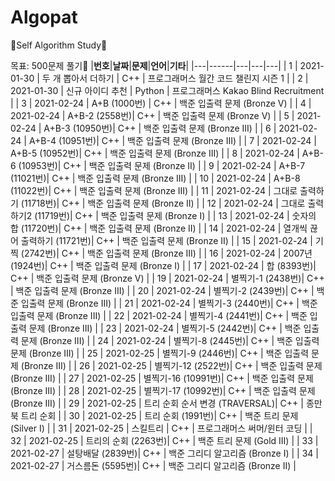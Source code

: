# Algopat

🍒Self Algorithm Study🍒

목표: 500문제 풀기💚
|**번호**|**날짜**|**문제**|**언어**|**기타**|
|---|------|---|---|---|
| 1 | 2021-01-30 | 두 개 뽑아서 더하기 | C++ | 프로그래머스 월간 코드 챌린지 시즌 1 |
| 2 | 2021-01-30 | 신규 아이디 추천 | Python | 프로그래머스 Kakao Blind Recruitment |
| 3 | 2021-02-24 | A+B (1000번) | C++ | 백준 입출력 문제 (Bronze V) |
| 4 | 2021-02-24 | A+B-2 (2558번)| C++ | 백준 입출력 문제 (Bronze V) |
| 5 | 2021-02-24 | A+B-3 (10950번)| C++ | 백준 입출력 문제 (Bronze III) |
| 6 | 2021-02-24 | A+B-4 (10951번)| C++ | 백준 입출력 문제 (Bronze III) |
| 7 | 2021-02-24 | A+B-5 (10952번)| C++ | 백준 입출력 문제 (Bronze III) |
| 8 | 2021-02-24 | A+B-6 (10953번)| C++ | 백준 입출력 문제 (Bronze II) |
| 9 | 2021-02-24 | A+B-7 (11021번)| C++ | 백준 입출력 문제 (Bronze III) |
| 10 | 2021-02-24 | A+B-8 (11022번)| C++ | 백준 입출력 문제 (Bronze III) |
| 11 | 2021-02-24 | 그대로 출력하기 (11718번)| C++ | 백준 입출력 문제 (Bronze II) |
| 12 | 2021-02-24 | 그대로 출력하기2 (11719번)| C++ | 백준 입출력 문제 (Bronze I) |
| 13 | 2021-02-24 | 숫자의 합 (11720번)| C++ | 백준 입출력 문제 (Bronze II) |
| 14 | 2021-02-24 | 열개씩 끊어 출력하기 (11721번)| C++ | 백준 입출력 문제 (Bronze II) |
| 15 | 2021-02-24 | 기찍 (2742번)| C++ | 백준 입출력 문제 (Bronze III) |
| 16 | 2021-02-24 | 2007년 (1924번)| C++ | 백준 입출력 문제 (Bronze I) |
| 17 | 2021-02-24 | 합 (8393번)| C++ | 백준 입출력 문제 (Bronze V) |
| 19 | 2021-02-24 | 별찍기-1 (2438번)| C++ | 백준 입출력 문제 (Bronze III) |
| 20 | 2021-02-24 | 별찍기-2 (2439번)| C++ | 백준 입출력 문제 (Bronze III) |
| 21 | 2021-02-24 | 별찍기-3 (2440번)| C++ | 백준 입출력 문제 (Bronze III) |
| 22 | 2021-02-24 | 별찍기-4 (2441번)| C++ | 백준 입출력 문제 (Bronze III) |
| 23 | 2021-02-24 | 별찍기-5 (2442번)| C++ | 백준 입출력 문제 (Bronze III) |
| 24 | 2021-02-24 | 별찍기-8 (2445번)| C++ | 백준 입출력 문제 (Bronze III) |
| 25 | 2021-02-25 | 별찍기-9 (2446번)| C++ | 백준 입출력 문제 (Bronze III) |
| 26 | 2021-02-25 | 별찍기-12 (2522번)| C++ | 백준 입출력 문제 (Bronze III) |
| 27 | 2021-02-25 | 별찍기-16 (10991번)| C++ | 백준 입출력 문제 (Bronze III) |
| 28 | 2021-02-25 | 별찍기-17 (10992번)| C++ | 백준 입출력 문제 (Bronze III) |
| 29 | 2021-02-25 | 트리 순회 순서 변경 (TRAVERSAL)| C++ | 종만북 트리 순회 |
| 30 | 2021-02-25 | 트리 순회 (1991번)| C++ | 백준 트리 문제 (Silver I) |
| 31 | 2021-02-25 | 스킬트리 | C++ | 프로그래머스 써머/윈터 코딩 |
| 32 | 2021-02-25 | 트리의 순회 (2263번)| C++ | 백준 트리 문제 (Gold III) |
| 33 | 2021-02-27 | 설탕배달 (2839번)| C++ | 백준 그리디 알고리즘 (Bronze I) |
| 34 | 2021-02-27 | 거스름돈 (5595번)| C++ | 백준 그리디 알고리즘 (Bronze II) |
